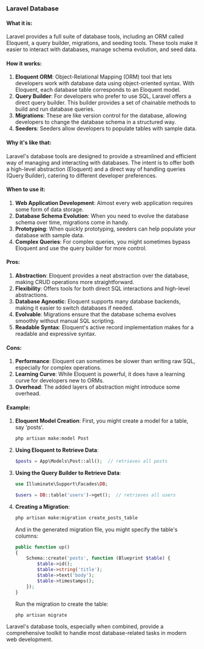 ### Laravel Database

#### What it is:
Laravel provides a full suite of database tools, including an ORM called Eloquent, a query builder, migrations, and seeding tools. These tools make it easier to interact with databases, manage schema evolution, and seed data.

#### How it works:
1. **Eloquent ORM**: Object-Relational Mapping (ORM) tool that lets developers work with database data using object-oriented syntax. With Eloquent, each database table corresponds to an Eloquent model.
2. **Query Builder**: For developers who prefer to use SQL, Laravel offers a direct query builder. This builder provides a set of chainable methods to build and run database queries.
3. **Migrations**: These are like version control for the database, allowing developers to change the database schema in a structured way.
4. **Seeders**: Seeders allow developers to populate tables with sample data.

#### Why it's like that:
Laravel's database tools are designed to provide a streamlined and efficient way of managing and interacting with databases. The intent is to offer both a high-level abstraction (Eloquent) and a direct way of handling queries (Query Builder), catering to different developer preferences.

#### When to use it:
1. **Web Application Development**: Almost every web application requires some form of data storage.
2. **Database Schema Evolution**: When you need to evolve the database schema over time, migrations come in handy.
3. **Prototyping**: When quickly prototyping, seeders can help populate your database with sample data.
4. **Complex Queries**: For complex queries, you might sometimes bypass Eloquent and use the query builder for more control.

#### Pros:
1. **Abstraction**: Eloquent provides a neat abstraction over the database, making CRUD operations more straightforward.
2. **Flexibility**: Offers tools for both direct SQL interactions and high-level abstractions.
3. **Database Agnostic**: Eloquent supports many database backends, making it easier to switch databases if needed.
4. **Evolvable**: Migrations ensure that the database schema evolves smoothly without manual SQL scripting.
5. **Readable Syntax**: Eloquent's active record implementation makes for a readable and expressive syntax.

#### Cons:
1. **Performance**: Eloquent can sometimes be slower than writing raw SQL, especially for complex operations.
2. **Learning Curve**: While Eloquent is powerful, it does have a learning curve for developers new to ORMs.
3. **Overhead**: The added layers of abstraction might introduce some overhead.

#### Example:

1. **Eloquent Model Creation**:
   First, you might create a model for a table, say 'posts'.
   ```bash
   php artisan make:model Post
   ```

2. **Using Eloquent to Retrieve Data**:
   ```php
   $posts = App\Models\Post::all();  // retrieves all posts
   ```

3. **Using the Query Builder to Retrieve Data**:
   ```php
   use Illuminate\Support\Facades\DB;

   $users = DB::table('users')->get();  // retrieves all users
   ```

4. **Creating a Migration**:
   ```bash
   php artisan make:migration create_posts_table
   ```

   And in the generated migration file, you might specify the table's columns:
   ```php
   public function up()
   {
       Schema::create('posts', function (Blueprint $table) {
           $table->id();
           $table->string('title');
           $table->text('body');
           $table->timestamps();
       });
   }
   ```

   Run the migration to create the table:
   ```bash
   php artisan migrate
   ```

Laravel's database tools, especially when combined, provide a comprehensive toolkit to handle most database-related tasks in modern web development.
